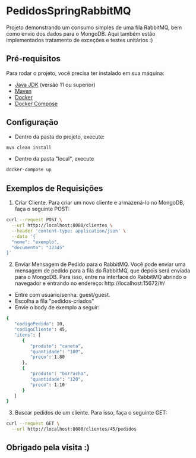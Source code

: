 # PedidosSpringRabbitMQ

Projeto demonstrando um consumo simples de uma fila RabbitMQ, bem como envio dos dados para o MongoDB.
Aqui também estão implementados tratamento de exceções e testes unitários :)

## Pré-requisitos

Para rodar o projeto, você precisa ter instalado em sua máquina:

- [Java JDK](https://www.oracle.com/java/technologies/javase-jdk11-downloads.html) (versão 11 ou superior)
- [Maven](https://maven.apache.org/download.cgi)
- [Docker](https://www.docker.com/get-started)
- [Docker Compose](https://docs.docker.com/compose/install/)

## Configuração

- Dentro da pasta do projeto, execute:
```bash
mvn clean install
```

- Dentro da pasta "local", execute
```bash
docker-compose up
```

## Exemplos de Requisições
1. Criar Cliente.
Para criar um novo cliente e armazená-lo no MongoDB, faça o seguinte POST:

```bash
curl --request POST \
  --url http://localhost:8080/clientes \
  --header 'content-type: application/json' \
  --data '{
  "nome": "exemplo",
  "documento": "12345"
}'
```

2. Enviar Mensagem de Pedido para o RabbitMQ.
Você pode enviar uma mensagem de pedido para a fila do RabbitMQ, que depois será enviada para o MongoDB.
Para isso, entre na interface do RabbitMQ abrindo o navegador e entrando no endereço: http://localhost:15672/#/
- Entre com usuário/senha: guest/guest.
- Escolha a fila "pedidos-criados"
- Envie o body de exemplo a seguir:

```bash
{
   "codigoPedido": 10,
   "codigoCliente": 45,
   "itens": [
      {
         "produto": "caneta",
         "quantidade": "100",
         "preco": 1.80
      },
      {
         "produto": "borracha",
         "quantidade": "120",
         "preco": 1.10
      }
   ]
}
```
3. Buscar pedidos de um cliente.
Para isso, faça o seguinte GET:
```bash
curl --request GET \
  --url http://localhost:8080/clientes/45/pedidos
```


## Obrigado pela visita :)

